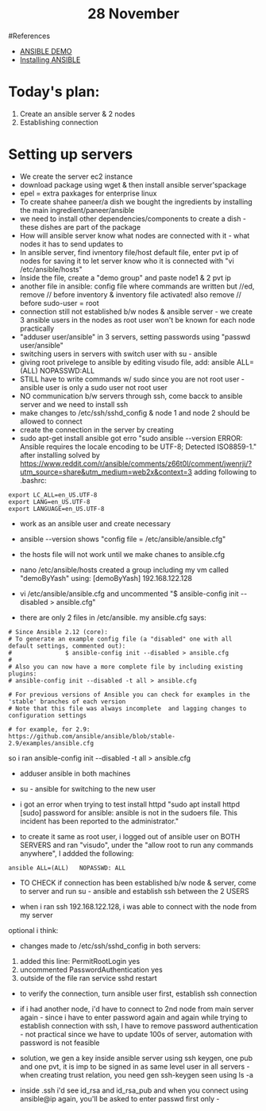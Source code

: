
<div align = "center">

# 28 November

</div>

#References
- [ANSIBLE DEMO](https://www.youtube.com/watch?v=kE-6KDyf-0o&list=PLBGx66SQNZ8aPsFDwb79JrS2KQBTIZo10&index=32)
- [Installing ANSIBLE](https://phoenixnap.com/kb/install-ansible-ubuntu-20-04)

# Today's plan:
1. Create an ansible server & 2 nodes
2. Establishing connection

# Setting up servers
- We create the server ec2 instance 
- download package using wget & then install ansible server'spackage
- epel = extra paxkages for enterprise linux 
- To create shahee paneer/a dish we bought the ingredients by installing the main ingredient/paneer/ansible
- we need to install other dependencies/components to create a dish - these dishes are part of the package
- How will ansible server know what nodes are connected with it - what nodes it has to send updates to
- In ansible server, find ivnentory file/host default file, enter pvt ip of nodes for saving it to let server know who it is connected with "vi /etc/ansible/hosts"
- Inside the file, create a "demo group" and paste node1 & 2 pvt ip
- another file in ansible: config file where commands are written but //ed, remove // before inventory & inventory file activated! also remove // before sudo-user = root
- connection still not established b/w nodes & ansible server - we create 3 ansible users in the nodes as root user won't be known for each node practically
- "adduser user/ansible" in 3 servers, setting passwords using "passwd user/ansible"
- switching users in servers with switch user with su - ansible
- giving root privelege to ansible by editing visudo file, add:
ansible ALL=(ALL) NOPASSWD:ALL
- STILL have to write commands w/ sudo since you are not root user - ansible user is only a sudo user not root user
- NO communication b/w servers through ssh, come bacck to ansible server and we need to install ssh 
- make changes to /etc/ssh/sshd_config & node 1 and node 2 should be allowed to connect
- create the connection in the server by creating 
- sudo apt-get install ansible
got erro "sudo ansible --version
ERROR: Ansible requires the locale encoding to be UTF-8; Detected ISO8859-1." after installing
solved by https://www.reddit.com/r/ansible/comments/z66t0l/comment/jwenrji/?utm_source=share&utm_medium=web2x&context=3 adding following to .bashrc:
```
export LC_ALL=en_US.UTF-8
export LANG=en_US.UTF-8
export LANGUAGE=en_US.UTF-8
```

- work as an ansible user and create necessary 
- ansible --version shows "config file = /etc/ansible/ansible.cfg" 
- the hosts file will not work until we make chanes to ansible.cfg

- nano /etc/ansible/hosts
created a group including my vm called "demoByYash" using:
[demoByYash]
192.168.122.128

- vi /etc/ansible/ansible.cfg and uncommented "$ ansible-config init --disabled > ansible.cfg"

- there are only 2 files in /etc/ansible. my ansible.cfg says:
```
# Since Ansible 2.12 (core):
# To generate an example config file (a "disabled" one with all default settings, commented out):
#               $ ansible-config init --disabled > ansible.cfg
#
# Also you can now have a more complete file by including existing plugins:
# ansible-config init --disabled -t all > ansible.cfg

# For previous versions of Ansible you can check for examples in the 'stable' branches of each version
# Note that this file was always incomplete  and lagging changes to configuration settings

# for example, for 2.9: https://github.com/ansible/ansible/blob/stable-2.9/examples/ansible.cfg
```
so i ran ansible-config init --disabled -t all > ansible.cfg

- adduser ansible in both machines

- su - ansible for switching to the new user

- i got an error when trying to test install httpd "sudo apt install httpd
[sudo] password for ansible: 
ansible is not in the sudoers file.
This incident has been reported to the administrator."

- to create it same as root user, i logged out of ansible user on BOTH SERVERS and ran "visudo", under the "allow root to run any commands anywhere", I addded the following:
```
ansible ALL=(ALL)   NOPASSWD: ALL
```
- TO CHECK if connection has been established b/w node & server, come to server and run su - ansible and establish ssh between the 2 USERS

- when i ran ssh 192.168.122.128, i was able to connect with the node from my server

optional i think:
- changes made to /etc/ssh/sshd_config in both servers:
1. added this line: PermitRootLogin yes
2. uncommented PasswordAuthentication yes
3. outside of the file ran service sshd restart

- to verify the connection, turn ansible user first, establish ssh connection

- if i had another node, i'd have to connect to 2nd node from main server again - since i have to enter password again and again while trying to establish connection with ssh, I have to remove password authentication - not practical since we have to update 100s of server, automation with password is not feasible

- solution, we gen a key inside ansible server using ssh keygen, one pub and one pvt, it is imp to be signed in as same level user in all servers - when creating trust relation, you need gen ssh-keygen seen using ls -a

- inside .ssh i'd see id_rsa and id_rsa_pub and when you connect using ansible@ip again, you'll be asked to enter passwd first only - 
